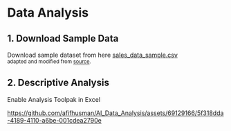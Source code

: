 # Data Analysis

## 1. Download Sample Data

Download sample dataset from here [sales_data_sample.csv](https://github.com/afifhusman/AI_Data_Analysis/blob/main/Sample%20Data/sales_data_sample.csv) \
<sub>adapted and modified from [source](https://www.kaggle.com/datasets/kyanyoga/sample-sales-data?resource=download&select=sales_data_sample.csv).

## 2. Descriptive Analysis

Enable Analysis Toolpak in Excel

https://github.com/afifhusman/AI_Data_Analysis/assets/69129166/5f318dda-4189-4110-a6be-001cdea2790e



